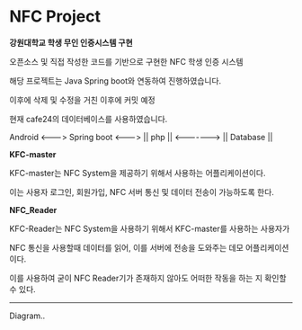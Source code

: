 # NFC Project
__강원대학교 학생 무인 인증시스템 구현__

오픈소스 및 직접 작성한 코드를 기반으로 구현한 NFC 학생 인증 시스템

해당 프로젝트는 Java Spring boot와 연동하여 진행하였습니다.

이후에 삭제 및 수정을 거친 이후에 커밋 예정

현재 cafe24의 데이터베이스를 사용하였습니다.

Android <---> Spring boot <---> || php || <-------> || Database ||


__KFC-master__

KFC-master는 NFC System을 제공하기 위해서 사용하는 어플리케이션이다.

이는 사용자 로그인, 회원가입, NFC 서버 통신 및 데이터 전송이 가능하도록 한다.



__NFC_Reader__

KFC-Reader는 NFC System을 사용하기 위해서 KFC-master를 사용하는 사용자가

NFC 통신을 사용할때 데이터를 읽어, 이를 서버에 전송을 도와주는 데모 어플리케이션이다.

이를 사용하여 굳이 NFC Reader기가 존재하지 않아도 어떠한 작동을 하는 지 확인할 수 있다.

 
----------------------------------------------------------------------


Diagram..
